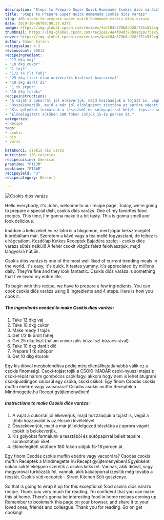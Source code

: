 ```yaml
---
description: "Steps to Prepare Super Quick Homemade Csokis diós varázs"
title: "Steps to Prepare Super Quick Homemade Csokis diós varázs"
slug: 466-steps-to-prepare-super-quick-homemade-csokis-dios-varazs
date: 2020-10-06T09:00:37.637Z
image: https://img-global.cpcdn.com/recipes/4e4f84d378b8ad28/751x532cq70/csokis-dios-varazs-recept-foto.jpg
thumbnail: https://img-global.cpcdn.com/recipes/4e4f84d378b8ad28/751x532cq70/csokis-dios-varazs-recept-foto.jpg
cover: https://img-global.cpcdn.com/recipes/4e4f84d378b8ad28/751x532cq70/csokis-dios-varazs-recept-foto.jpg
author: Shawn Carson
ratingvalue: 4.3
reviewcount: 29812
recipeingredient:
- "12 dkg vaj"
- "10 dkg cukor"
- "1 tojs"
- "1/2 tk rlt fahj"
- "25 dkg liszt nlam univerzlis bzaliszt bzacsirval"
- "10 dkg darlt di"
- "1 tk stpor"
- "10 dkg tcsoki"
recipeinstructions:
- "A vajat a cukorral jól elkeverjük, majd hozzáadjuk a tojást is, végül a többi hozzávalót is az étcsoki kivételével."
- "Összekeverjük, majd a már jól eldolgozott tésztába az apróra vágott csokit is belekeverjük."
- "Kis golyókat formálunk a tésztából és sütőpapírral bélelt tepsire sorakoztatjuk őket."
- "Előmelegített sütőben 180 fokon sütjük 15-18 percen át."
categories:
- Recipe
tags:
- csokis
- dis
- varzs

katakunci: csokis dis varzs 
nutrition: 136 calories
recipecuisine: American
preptime: "PT13M"
cooktime: "PT56M"
recipeyield: "3"
recipecategory: Dessert

---
```



![Csokis diós varázs](https://img-global.cpcdn.com/recipes/4e4f84d378b8ad28/751x532cq70/csokis-dios-varazs-recept-foto.jpg)

Hello everybody, it's John, welcome to our recipe page. Today, we're going to prepare a special dish, csokis diós varázs. One of my favorites food recipes. This time, I'm gonna make it a bit tasty. This is gonna smell and look delicious.

Imádom a kekszeket és ez látni is a blogomon, mert jópár kekszreceptet kipróbáltam már. Szeretem a kávé vagy a tea mellé fogyasztani, de tejhez is elrágcsálom. Kezdőlap Ketkes Receptek Bajadéra szelet - csokis diós varázs sütés nélkül!! A fehér csokit vízgőz felett felolvasztjuk, majd langyosra hűtjük.

Csokis diós varázs is one of the most well liked of current trending meals in the world. It's easy, it's quick, it tastes yummy. It's appreciated by millions daily. They're fine and they look fantastic. Csokis diós varázs is something that I've loved my entire life.


To begin with this recipe, we have to prepare a few ingredients. You can cook csokis diós varázs using 8 ingredients and 4 steps. Here is how you cook it.

<!--inarticleads1-->

##### The ingredients needed to make Csokis diós varázs:

1. Take 12 dkg vaj
1. Take 10 dkg cukor
1. Make ready 1 tojás
1. Get 1/2 tk őrölt fahéj
1. Get 25 dkg liszt (nálam univerzális búzaliszt búzacsirával)
1. Take 10 dkg darált dió
1. Prepare 1 tk sütőpor
1. Get 10 dkg étcsoki


Egy kis dióval megbolondítva pedig még ellenállhatatlanabbá válik ez a csokis finomság!. Csoki-tojást tojik a CSOKI-MADÁR csoki-nyuszi majsziz csoki-répát három gombócos csokifagyi akkora hogy nem is lehet átugrani csokipuddingon csücsül egy csóka, csoki csíkot. Egy finom Csodás csokis muffin ebédre vagy vacsorára? Csodás csokis muffin Receptek a Mindmegette.hu Recept gyűjteményében! 

<!--inarticleads2-->

##### Instructions to make Csokis diós varázs:

1. A vajat a cukorral jól elkeverjük, majd hozzáadjuk a tojást is, végül a többi hozzávalót is az étcsoki kivételével.
1. Összekeverjük, majd a már jól eldolgozott tésztába az apróra vágott csokit is belekeverjük.
1. Kis golyókat formálunk a tésztából és sütőpapírral bélelt tepsire sorakoztatjuk őket.
1. Előmelegített sütőben 180 fokon sütjük 15-18 percen át.


Egy finom Csodás csokis muffin ebédre vagy vacsorára? Csodás csokis muffin Receptek a Mindmegette.hu Recept gyűjteményében! Egyébként sokan sokféleképpen szeretik a csokis kekszet. Vannak, akik dióval, vagy mogyoróval turbózzák fel, vannak, akik kakaóporral ízesítik még tovább a tésztát. Csokis süti receptek - Street Kitchen Sült gesztenye. 

So that is going to wrap it up for this exceptional food csokis diós varázs recipe. Thank you very much for reading. I'm confident that you can make this at home. There's gonna be interesting food in home recipes coming up. Remember to bookmark this page on your browser, and share it to your loved ones, friends and colleague. Thank you for reading. Go on get cooking!
